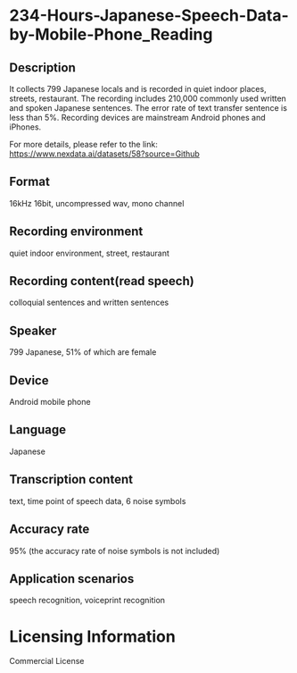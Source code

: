 # 234-Hours-Japanese-Speech-Data-by-Mobile-Phone_Reading


## Description
It collects 799 Japanese locals and is recorded in quiet indoor places, streets, restaurant. The recording includes 210,000 commonly used written and spoken Japanese sentences. The error rate of text transfer sentence is less than 5%. Recording devices are mainstream Android phones and iPhones.

For more details, please refer to the link: https://www.nexdata.ai/datasets/58?source=Github


## Format
16kHz 16bit, uncompressed wav, mono channel

## Recording environment
quiet indoor environment, street, restaurant

## Recording content(read speech)
colloquial sentences and written sentences

## Speaker
799 Japanese, 51% of which are female

## Device
Android mobile phone

## Language
Japanese

## Transcription content
text, time point of speech data, 6 noise symbols

## Accuracy rate
95% (the accuracy rate of noise symbols is not included)

## Application scenarios
speech recognition, voiceprint recognition

# Licensing Information
Commercial License
